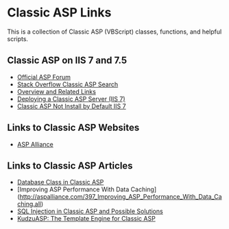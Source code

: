 # Classic ASP Links

This is a collection of Classic ASP (VBScript) classes, functions, and helpful scripts.

## Classic ASP on IIS 7 and 7.5
* [Official ASP Forum](http://forums.iis.net/1032.aspx)
* [Stack Overflow Classic ASP Search](http://stackoverflow.com/questions/tagged/asp-classic)
* [Overview and Related Links](http://learn.iis.net/page.aspx/559/running-classic-asp-applications-on-iis/)
* [Deploying a Classic ASP Server (IIS 7)](http://technet.microsoft.com/en-us/library/4919618e-ce5d-4bc9-a45c-a650c47b8744)
* [Classic ASP Not Install by Default IIS 7](http://learn.iis.net/page.aspx/562/classic-asp-not-installed-by-default-on-iis/)

## Links to Classic ASP Websites

* [ASP Alliance](http://aspalliance.com/articles/LearnASP.aspx)

## Links to Classic ASP Articles

* [Database Class in Classic ASP](http://aspalliance.com/113_Database_Class_in_Classic_ASP)
* [Improving ASP Performance With Data Caching] (http://aspalliance.com/397_Improving_ASP_Performance_With_Data_Caching.all)
* [SQL Injection in Classic ASP and Possible Solutions](http://aspalliance.com/1703_SQL_Injection_in_Classic_ASP_and_Possible_Solutions.all)
* [KudzuASP: The Template Engine for Classic ASP](http://www.andrewfriedl.com/2010/02/kudzuasp-template-engine-for-asp/)
